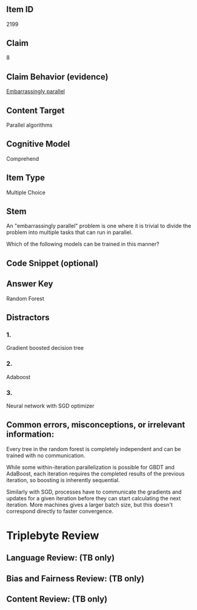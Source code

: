 #


## Item ID
2199

## Claim

8

## Claim Behavior (evidence)

[Embarrassingly parallel](https://en.wikipedia.org/wiki/Algorithms_for_calculating_variance#Welford's_online_algorithm)

## Content Target

Parallel algorithms

## Cognitive Model

Comprehend

## Item Type

Multiple Choice

## Stem

An "embarrassingly parallel" problem is one where it is trivial to divide the problem into multiple tasks that can run in parallel.

Which of the following models can be trained in this manner?


## Code Snippet (optional)


## Answer Key

Random Forest

## Distractors
### 1.

Gradient boosted decision tree

### 2.

Adaboost

### 3.

Neural network with SGD optimizer


## Common errors, misconceptions, or irrelevant information:

Every tree in the random forest is completely independent and can be trained with no communication.

While some within-iteration parallelization is possible for GBDT and AdaBoost, each iteration requires the completed results of the previous iteration, so boosting is inherently sequential.

Similarly with SGD, processes have to communicate the gradients and updates for a given iteration before they can start calculating the next iteration. More machines gives a larger batch size, but this doesn't correspond directly to faster convergence. 

# Triplebyte Review


## Language Review: (TB only)


## Bias and Fairness Review: (TB only)


## Content Review: (TB only)


